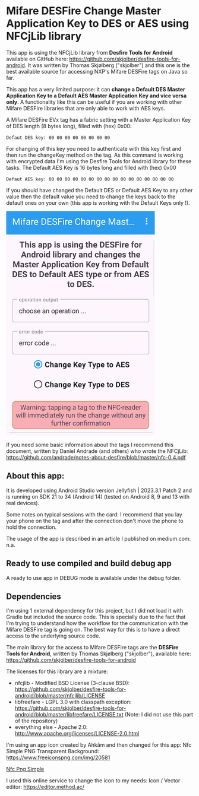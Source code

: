 # Mifare DESFire Change Master Application Key to DES or AES using NFCjLib library

This app is using the NFCjLib library from **Desfire Tools for Android** available on GitHub here:
https://github.com/skjolber/desfire-tools-for-android. It was written by Thomas Skjølberg ("skjolber") and this one is the best available source for accessing 
NXP's Mifare DESFire tags on Java so far. 

This app has a very limited purpose: it can **change a Default DES Master Application Key to a Default AES Master Application Key and vice versa only**.
A functionality like this can be useful if you are working with other Mifare DESFire libraries that are only able to work with AES keys.

A Mifare DESFire EVx tag has a fabric setting with a Master Application Key of DES length (8 bytes long), filled with (hex) 0x00: 
```plaintext
Defaut DES key: 00 00 00 00 00 00 00 00
```

For changing of this key you need to authenticate with this key first and then run the changeKey method on the tag. As this command is working with 
encrypted data I'm using the Desfire Tools for Android library for these tasks. The Default AES Key is 16 bytes long and filled with (hex) 0x00

```plaintext
Defaut AES key: 00 00 00 00 00 00 00 00 00 00 00 00 00 00 00 00
```

If you should have changed the Default DES or Default AES Key to any other value then the default value you need to change the keys back to the default ones 
on your own (this app is working with the Default Keys only !).

![Application after start](docs/screenshots/web/app_img.png)

If you need some basic information about the tags I recommend this document, written by Daniel Andrade (and others) who wrote the NFCjLib: 
https://github.com/andrade/notes-about-desfire/blob/master/nfc-0.4.pdf

## About this app:

It is developed using Android Studio version Jellyfish | 2023.3.1 Patch 2 and is running on SDK 21 to 34 (Android 14) (tested on 
Android 8, 9 and 13 with real devices).

Some notes on typical sessions with the card: I recommend that you lay your phone on the tag and after the connection don't move the phone to hold the 
connection.

The usage of the app is described in an article I published on medium.com: n.a.

## Ready to use compiled and build debug app

A ready to use app in DEBUG mode is available under the debug folder.

## Dependencies

I'm using 1 external dependency for this project, but I did not load it with Gradle but included the source code. 
This is specially due to the fact that I'm trying to understand how the workflow for the communication with the 
Mifare DESFire tag is going on. The best way for this is to have a direct access to the underlying source code.

The main library for the access to Mifare DESFire tags are the **DESFire Tools for Android**, written by Thomas Skjølberg ("skjolber"), 
available here: https://github.com/skjolber/desfire-tools-for-android 

The licenses for this library are a mixture:
- nfcjlib - Modified BSD License (3-clause BSD): https://github.com/skjolber/desfire-tools-for-android/blob/master/nfcjlib/LICENSE
- libfreefare - LGPL 3.0 with classpath exception: https://github.com/skjolber/desfire-tools-for-android/blob/master/libfreefare/LICENSE.txt (Note: I did not use this part of the repository)
- everything else - Apache 2.0: http://www.apache.org/licenses/LICENSE-2.0.html

I'm using an app icon created by Ahkâm and then changed for this app: 
Nfc Simple PNG Transparent Background: https://www.freeiconspng.com/img/20581

<a href="https://www.freeiconspng.com/img/20581">Nfc Png Simple</a>

I used this online service to change the icon to my needs: Icon / Vector editor: https://editor.method.ac/
